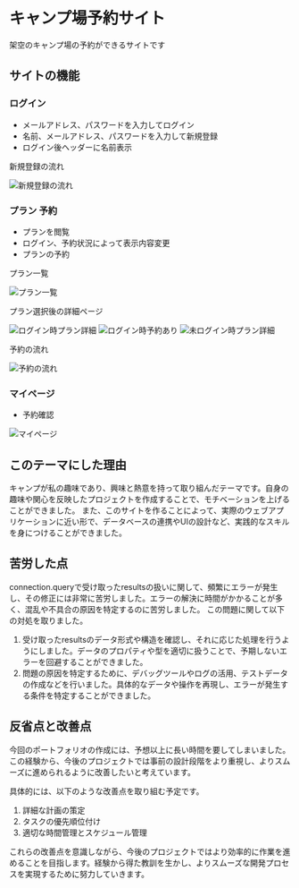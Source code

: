 # キャンプ場予約サイト
架空のキャンプ場の予約ができるサイトです

## サイトの機能

### ログイン
- メールアドレス、パスワードを入力してログイン
- 名前、メールアドレス、パスワードを入力して新規登録
- ログイン後ヘッダーに名前表示

新規登録の流れ

![新規登録の流れ](https://github.com/mikuN-m/camp/assets/120076733/8df011b4-5137-401d-beb4-007317b3d7bb)


### プラン 予約
- プランを閲覧
- ログイン、予約状況によって表示内容変更
- プランの予約

プラン一覧

![プラン一覧](https://github.com/mikuN-m/camp/assets/120076733/c770d6b4-9a9a-4c7b-a857-e16b81c7fa05)


プラン選択後の詳細ページ

![ログイン時プラン詳細](https://github.com/mikuN-m/camp/assets/120076733/cbf6c27f-1eb8-4135-a2ca-91b77c37fad7)
![ログイン時予約あり](https://github.com/mikuN-m/camp/assets/120076733/6bce85a3-d8ca-4396-a955-6cef98bfa369)
![未ログイン時プラン詳細](https://github.com/mikuN-m/camp/assets/120076733/baadb33d-8761-47bb-9681-eb45dc8c6e47)


予約の流れ

![予約の流れ](https://github.com/mikuN-m/camp/assets/120076733/b5c569c4-1d9b-41f2-b271-7c41903591fb)



### マイページ
- 予約確認

![マイページ](https://github.com/mikuN-m/camp/assets/120076733/6f4da87d-87e9-4681-b8e9-382b08b4625d)



## このテーマにした理由
キャンプが私の趣味であり、興味と熱意を持って取り組んだテーマです。自身の趣味や関心を反映したプロジェクトを作成することで、モチベーションを上げることができました。
また、このサイトを作ることによって、実際のウェブアプリケーションに近い形で、データベースの連携やUIの設計など、実践的なスキルを身につけることができました。
## 苦労した点
connection.queryで受け取ったresultsの扱いに関して、頻繁にエラーが発生し、その修正には非常に苦労しました。エラーの解決に時間がかかることが多く、混乱や不具合の原因を特定するのに苦労しました。
この問題に関して以下の対処を取りました。
1. 受け取ったresultsのデータ形式や構造を確認し、それに応じた処理を行うようにしました。データのプロパティや型を適切に扱うことで、予期しないエラーを回避することができました。
2. 問題の原因を特定するために、デバッグツールやログの活用、テストデータの作成などを行いました。具体的なデータや操作を再現し、エラーが発生する条件を特定することができました。
## 反省点と改善点
今回のポートフォリオの作成には、予想以上に長い時間を要してしまいました。この経験から、今後のプロジェクトでは事前の設計段階をより重視し、よりスムーズに進められるように改善したいと考えています。

具体的には、以下のような改善点を取り組む予定です。

1. 詳細な計画の策定
2. タスクの優先順位付け
3. 適切な時間管理とスケジュール管理

これらの改善点を意識しながら、今後のプロジェクトではより効率的に作業を進めることを目指します。経験から得た教訓を生かし、よりスムーズな開発プロセスを実現するために努力していきます。